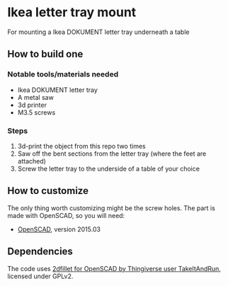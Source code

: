 # Ikea letter tray mount
For mounting a Ikea DOKUMENT letter tray underneath a table

## How to build one
### Notable tools/materials needed
* Ikea DOKUMENT letter tray
* A metal saw
* 3d printer
* M3.5 screws

### Steps
1. 3d-print the object from this repo two times
2. Saw off the bent sections from the letter tray (where the feet are attached)
3. Screw the letter tray to the underside of a table of your choice

## How to customize
The only thing worth customizing might be the screw holes. The part is made with OpenSCAD, so you will need:
* [OpenSCAD](http://www.openscad.org/), version 2015.03

## Dependencies
The code uses [2dfillet for OpenSCAD by Thingiverse user TakeItAndRun](https://www.thingiverse.com/thing:422252), licensed under GPLv2.